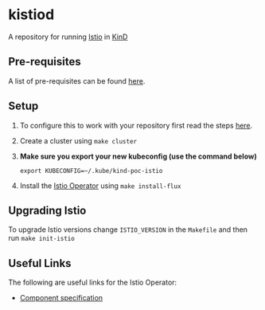 # kistiod

A repository for running [Istio](https://istio.io/) in [KinD](https://kind.sigs.k8s.io/)

## Pre-requisites

A list of pre-requisites can be found [here](docs/pre-reqs.md).

## Setup

1. To configure this to work with your repository first read the steps [here](docs/configuration.md).

2. Create a cluster using `make cluster`

3. **Make sure you export your new kubeconfig (use the command below)**
   
   ```
   export KUBECONFIG=~/.kube/kind-poc-istio
   ```

4. Install the [Istio Operator](https://github.com/istio/istio/tree/master/operator) using `make install-flux`

## Upgrading Istio

To upgrade Istio versions change `ISTIO_VERSION` in the `Makefile` and then run `make init-istio`

## Useful Links

The following are useful links for the Istio Operator:

- [Component specification](https://github.com/istio/api/blob/master/operator/v1alpha1/component.proto)